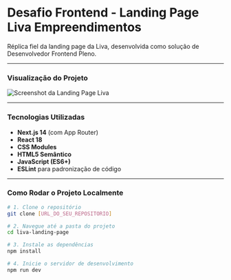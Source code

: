 # Desafio Frontend - Landing Page Liva Empreendimentos

Réplica fiel da landing page da Liva, desenvolvida como solução de Desenvolvedor Frontend Pleno.

---

### Visualização do Projeto

![Screenshot da Landing Page Liva](./screenshot-desktop.png)

---

### Tecnologias Utilizadas

* **Next.js 14** (com App Router)
* **React 18**
* **CSS Modules**
* **HTML5 Semântico**
* **JavaScript (ES6+)**
* **ESLint** para padronização de código

---

### Como Rodar o Projeto Localmente

```bash
# 1. Clone o repositório
git clone [URL_DO_SEU_REPOSITORIO]

# 2. Navegue até a pasta do projeto
cd liva-landing-page

# 3. Instale as dependências
npm install

# 4. Inicie o servidor de desenvolvimento
npm run dev